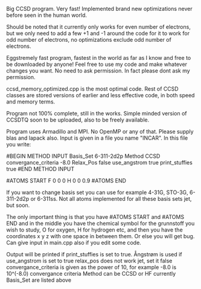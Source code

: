 Big CCSD program. Very fast! Implemented brand new optimizations never before seen in the human world. 

Should be noted that it currently only works for even number of electrons, but we only need to add a few +1 and -1 around the code for it to work for odd number of electrons, no optimizations exclude odd number of electrons.

Eggstremely fast program, fastest in the world as far as I know and free to be downloaded by anyone! Feel free to use my code and make whatever changes you want. No need to ask permission. In fact please dont ask my permission.

ccsd_memory_optimized.cpp is the most optimal code. Rest of CCSD classes are stored versions of earlier and less effective code, in both speed and memory terms.

Program not 100% complete, still in the works. Simple minded version of CCSDTQ soon to be uploaded, also to be freely available.

Program uses Armadillo and MPI. No OpenMP or any of that. Please supply blas and lapack also. Input is given in a file you name "INCAR". In this file you write:

#BEGIN METHOD INPUT
Basis_Set 6-311-2d2p
Method CCSD
convergance_criteria -8.0
Relax_Pos false
use_angstrom true
print_stuffies true
#END METHOD INPUT

#ATOMS START
F 0 0 0
H 0 0 0.9
#ATOMS END

If you want to change basis set you can use for example 4-31G, STO-3G, 6-311-2d2p or 6-311ss. Not all atoms implemented for all these basis sets jet, but soon.

The only important thing is that you have #ATOMS START and #ATOMS END and in the middle you have the chemical symbol for the grunnstoff you wish to study, O for oxygen, H for hydrogen etc, and then you have the coordinates x y z with one space in between them. Or else you will get bug. Can give input in main.cpp also if you edit some code. 

Output will be printed if print_stuffies is set to true.
Ångstrøm is used if use_angstrom is set to true
relax_pos does not work jet, set it false
convergance_criteria is given as the power of 10, for example -8.0 is 10^(-8.0) convergance criteria
Method can be CCSD or HF currently
Basis_Set are listed above
